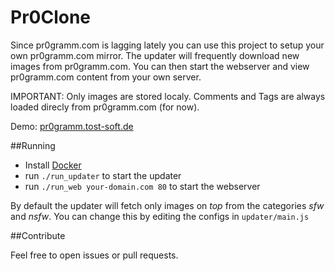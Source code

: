 Pr0Clone
========

Since pr0gramm.com is lagging lately you can use this project to setup your own pr0gramm.com mirror.
The updater will frequently download new images from pr0gramm.com. You can then start the webserver and view pr0gramm.com content from your own server.

IMPORTANT: Only images are stored localy. Comments and Tags are always loaded direcly from pr0gramm.com (for now).

Demo: [pr0gramm.tost-soft.de](http://pr0gramm.tost-soft.de)

##Running
- Install [Docker](https://www.docker.com/)
- run `./run_updater` to start the updater
- run `./run_web your-domain.com 80` to start the webserver

By default the updater will fetch only images on *top* from the categories *sfw* and *nsfw*.
You can change this by editing the configs in `updater/main.js`


##Contribute

Feel free to open issues or pull requests.
